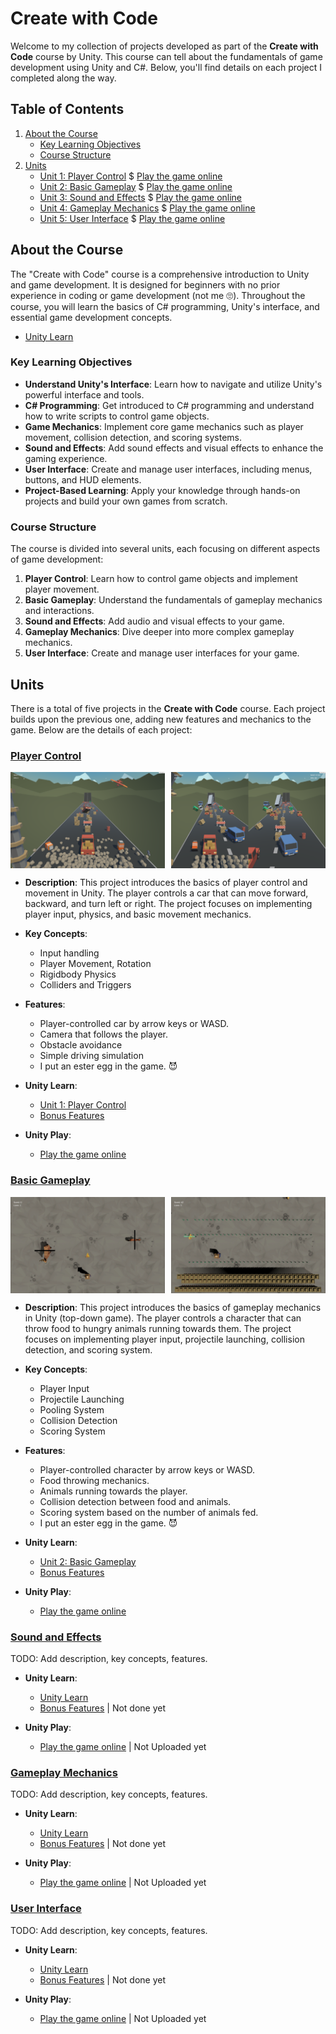 # Create with Code

Welcome to my collection of projects developed as part of the **Create with Code** course by Unity. This course can tell about the fundamentals of game development using Unity and C#. Below, you'll find details on each project I completed along the way.

## Table of Contents
1. [About the Course](#about-the-course)
    - [Key Learning Objectives](#key-learning-objectives)
    - [Course Structure](#course-structure)
2. [Units](#units)
    - [Unit 1: Player Control](#player-control) $ [Play the game online](https://play.unity.com/en/games/2f69c369-3963-40c4-bd73-013d19a0ed10/player-control)
    - [Unit 2: Basic Gameplay](#basic-gameplay) $ [Play the game online](https://play.unity.com/en/games/63706822-e5b0-4538-92bf-9a031f0c1e23/basic-gameplay)
    - [Unit 3: Sound and Effects](#sound-and-effects) $ [Play the game online](#)
    - [Unit 4: Gameplay Mechanics](#gameplay-mechanics) $ [Play the game online](#)
    - [Unit 5: User Interface](#user-interface) $ [Play the game online](#)

## About the Course

The "Create with Code" course is a comprehensive introduction to Unity and game development. It is designed for beginners with no prior experience in coding or game development (not me 🙄). Throughout the course, you will learn the basics of C# programming, Unity's interface, and essential game development concepts.
- [Unity Learn](https://learn.unity.com/course/create-with-code)

### Key Learning Objectives

- **Understand Unity's Interface**: Learn how to navigate and utilize Unity's powerful interface and tools.
- **C# Programming**: Get introduced to C# programming and understand how to write scripts to control game objects.
- **Game Mechanics**: Implement core game mechanics such as player movement, collision detection, and scoring systems.
- **Sound and Effects**: Add sound effects and visual effects to enhance the gaming experience.
- **User Interface**: Create and manage user interfaces, including menus, buttons, and HUD elements.
- **Project-Based Learning**: Apply your knowledge through hands-on projects and build your own games from scratch.

### Course Structure

The course is divided into several units, each focusing on different aspects of game development:

1. **Player Control**: Learn how to control game objects and implement player movement.
2. **Basic Gameplay**: Understand the fundamentals of gameplay mechanics and interactions.
3. **Sound and Effects**: Add audio and visual effects to your game.
4. **Gameplay Mechanics**: Dive deeper into more complex gameplay mechanics.
5. **User Interface**: Create and manage user interfaces for your game.

## Units

There is a total of five projects in the **Create with Code** course. Each project builds upon the previous one, adding new features and mechanics to the game. Below are the details of each project:

### [Player Control](Player%20Control)

<div style="display: flex; justify-content: space-between;">
    <img src="Player%20Control/Screenshots/Screenshot%20SinglePlayer.png" alt="Screenshot SinglePlayer" style="width: 49%;">
    <img src="Player%20Control/Screenshots/Screenshot%20MultiPlayer.png" alt="Screenshot MultiPlayer" style="width: 49%;">
</div>

- **Description**: This project introduces the basics of player control and movement in Unity. The player controls a car that can move forward, backward, and turn left or right. The project focuses on implementing player input, physics, and basic movement mechanics.

- **Key Concepts**:
    - Input handling
    - Player Movement, Rotation
    - Rigidbody Physics
    - Colliders and Triggers

- **Features**:
    - Player-controlled car by arrow keys or WASD.
    - Camera that follows the player.
    - Obstacle avoidance
    - Simple driving simulation
    - I put an ester egg in the game. 😈

- **Unity Learn**:
    - [Unit 1: Player Control](https://learn.unity.com/project/unit-1-driving-simulation)
    - [Bonus Features](https://learn.unity.com/tutorial/bonus-features-1-share-your-work)

- **Unity Play**:
    - [Play the game online](https://play.unity.com/en/games/2f69c369-3963-40c4-bd73-013d19a0ed10/player-control)

### [Basic Gameplay](Basic%20Gameplay)

<div style="display: flex; justify-content: space-between;">
    <img src="Basic%20Gameplay/Screenshots/Screenshot.png" alt="Screenshot SinglePlayer" style="width: 49%;">
    <img src="Basic%20Gameplay/Screenshots/Screenshot%20qwerty.png" alt="Screenshot MultiPlayer" style="width: 49%;">
</div>

- **Description**: This project introduces the basics of gameplay mechanics in Unity (top-down game). The player controls a character that can throw food to hungry animals running towards them. The project focuses on implementing player input, projectile launching, collision detection, and scoring system.

- **Key Concepts**:
    - Player Input
    - Projectile Launching
    - Pooling System
    - Collision Detection
    - Scoring System

- **Features**:
    - Player-controlled character by arrow keys or WASD.
    - Food throwing mechanics.
    - Animals running towards the player.
    - Collision detection between food and animals.
    - Scoring system based on the number of animals fed.
    - I put an ester egg in the game. 😈

- **Unity Learn**:
    - [Unit 2: Basic Gameplay](https://learn.unity.com/project/unit-2-basic-gameplay)
    - [Bonus Features](https://learn.unity.com/tutorial/bonus-features-2-share-your-work)

- **Unity Play**:
    - [Play the game online](https://play.unity.com/en/games/63706822-e5b0-4538-92bf-9a031f0c1e23/basic-gameplay)

### [Sound and Effects](Sound%20and%20Effects)

TODO: Add description, key concepts, features.

- **Unity Learn**:
    - [Unity Learn](https://learn.unity.com/project/unit-3-sound-and-effects)
    - [Bonus Features](https://learn.unity.com/tutorial/bonus-features-3-share-your-work) | Not done yet

- **Unity Play**:
    - [Play the game online](#) | Not Uploaded yet

### [Gameplay Mechanics](Gameplay%20Mechanics)

TODO: Add description, key concepts, features.

- **Unity Learn**:
    - [Unity Learn](https://learn.unity.com/project/unit-4-gameplay-mechanics)
    - [Bonus Features](https://learn.unity.com/tutorial/bonus-features-4-share-your-work) | Not done yet

- **Unity Play**:
    - [Play the game online](#) | Not Uploaded yet

### [User Interface](User%20Interface)

TODO: Add description, key concepts, features.

- **Unity Learn**:
    - [Unity Learn](https://learn.unity.com/project/unit-5-user-interface)
    - [Bonus Features](https://learn.unity.com/tutorial/bonus-features-5-share-your-work) | Not done yet

- **Unity Play**:
    - [Play the game online](#) | Not Uploaded yet
